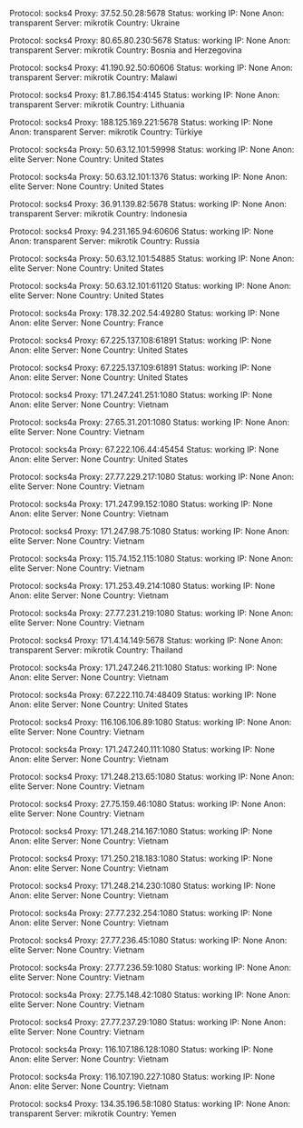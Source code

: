 Protocol: socks4
Proxy: 37.52.50.28:5678
Status: working
IP: None
Anon: transparent
Server: mikrotik
Country: Ukraine

Protocol: socks4
Proxy: 80.65.80.230:5678
Status: working
IP: None
Anon: transparent
Server: mikrotik
Country: Bosnia and Herzegovina

Protocol: socks4
Proxy: 41.190.92.50:60606
Status: working
IP: None
Anon: transparent
Server: mikrotik
Country: Malawi

Protocol: socks4
Proxy: 81.7.86.154:4145
Status: working
IP: None
Anon: transparent
Server: mikrotik
Country: Lithuania

Protocol: socks4
Proxy: 188.125.169.221:5678
Status: working
IP: None
Anon: transparent
Server: mikrotik
Country: Türkiye

Protocol: socks4a
Proxy: 50.63.12.101:59998
Status: working
IP: None
Anon: elite
Server: None
Country: United States

Protocol: socks4a
Proxy: 50.63.12.101:1376
Status: working
IP: None
Anon: elite
Server: None
Country: United States

Protocol: socks4
Proxy: 36.91.139.82:5678
Status: working
IP: None
Anon: transparent
Server: mikrotik
Country: Indonesia

Protocol: socks4
Proxy: 94.231.165.94:60606
Status: working
IP: None
Anon: transparent
Server: mikrotik
Country: Russia

Protocol: socks4a
Proxy: 50.63.12.101:54885
Status: working
IP: None
Anon: elite
Server: None
Country: United States

Protocol: socks4a
Proxy: 50.63.12.101:61120
Status: working
IP: None
Anon: elite
Server: None
Country: United States

Protocol: socks4a
Proxy: 178.32.202.54:49280
Status: working
IP: None
Anon: elite
Server: None
Country: France

Protocol: socks4
Proxy: 67.225.137.108:61891
Status: working
IP: None
Anon: elite
Server: None
Country: United States

Protocol: socks4
Proxy: 67.225.137.109:61891
Status: working
IP: None
Anon: elite
Server: None
Country: United States

Protocol: socks4
Proxy: 171.247.241.251:1080
Status: working
IP: None
Anon: elite
Server: None
Country: Vietnam

Protocol: socks4a
Proxy: 27.65.31.201:1080
Status: working
IP: None
Anon: elite
Server: None
Country: Vietnam

Protocol: socks4a
Proxy: 67.222.106.44:45454
Status: working
IP: None
Anon: elite
Server: None
Country: United States

Protocol: socks4a
Proxy: 27.77.229.217:1080
Status: working
IP: None
Anon: elite
Server: None
Country: Vietnam

Protocol: socks4a
Proxy: 171.247.99.152:1080
Status: working
IP: None
Anon: elite
Server: None
Country: Vietnam

Protocol: socks4
Proxy: 171.247.98.75:1080
Status: working
IP: None
Anon: elite
Server: None
Country: Vietnam

Protocol: socks4a
Proxy: 115.74.152.115:1080
Status: working
IP: None
Anon: elite
Server: None
Country: Vietnam

Protocol: socks4a
Proxy: 171.253.49.214:1080
Status: working
IP: None
Anon: elite
Server: None
Country: Vietnam

Protocol: socks4a
Proxy: 27.77.231.219:1080
Status: working
IP: None
Anon: elite
Server: None
Country: Vietnam

Protocol: socks4
Proxy: 171.4.14.149:5678
Status: working
IP: None
Anon: transparent
Server: mikrotik
Country: Thailand

Protocol: socks4a
Proxy: 171.247.246.211:1080
Status: working
IP: None
Anon: elite
Server: None
Country: Vietnam

Protocol: socks4a
Proxy: 67.222.110.74:48409
Status: working
IP: None
Anon: elite
Server: None
Country: United States

Protocol: socks4
Proxy: 116.106.106.89:1080
Status: working
IP: None
Anon: elite
Server: None
Country: Vietnam

Protocol: socks4a
Proxy: 171.247.240.111:1080
Status: working
IP: None
Anon: elite
Server: None
Country: Vietnam

Protocol: socks4
Proxy: 171.248.213.65:1080
Status: working
IP: None
Anon: elite
Server: None
Country: Vietnam

Protocol: socks4
Proxy: 27.75.159.46:1080
Status: working
IP: None
Anon: elite
Server: None
Country: Vietnam

Protocol: socks4
Proxy: 171.248.214.167:1080
Status: working
IP: None
Anon: elite
Server: None
Country: Vietnam

Protocol: socks4
Proxy: 171.250.218.183:1080
Status: working
IP: None
Anon: elite
Server: None
Country: Vietnam

Protocol: socks4
Proxy: 171.248.214.230:1080
Status: working
IP: None
Anon: elite
Server: None
Country: Vietnam

Protocol: socks4a
Proxy: 27.77.232.254:1080
Status: working
IP: None
Anon: elite
Server: None
Country: Vietnam

Protocol: socks4
Proxy: 27.77.236.45:1080
Status: working
IP: None
Anon: elite
Server: None
Country: Vietnam

Protocol: socks4a
Proxy: 27.77.236.59:1080
Status: working
IP: None
Anon: elite
Server: None
Country: Vietnam

Protocol: socks4a
Proxy: 27.75.148.42:1080
Status: working
IP: None
Anon: elite
Server: None
Country: Vietnam

Protocol: socks4
Proxy: 27.77.237.29:1080
Status: working
IP: None
Anon: elite
Server: None
Country: Vietnam

Protocol: socks4a
Proxy: 116.107.186.128:1080
Status: working
IP: None
Anon: elite
Server: None
Country: Vietnam

Protocol: socks4a
Proxy: 116.107.190.227:1080
Status: working
IP: None
Anon: elite
Server: None
Country: Vietnam

Protocol: socks4
Proxy: 134.35.196.58:1080
Status: working
IP: None
Anon: transparent
Server: mikrotik
Country: Yemen

